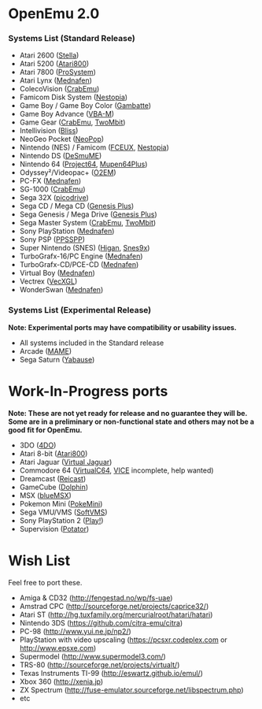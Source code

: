 # OpenEmu 2.0

### Systems List (Standard Release)

* Atari 2600 ([Stella](http://sourceforge.net/projects/stella/))
* Atari 5200 ([Atari800](http://sourceforge.net/projects/atari800/))
* Atari 7800 ([ProSystem](https://github.com/raz0red/wii7800))
* Atari Lynx ([Mednafen](http://mednafen.sourceforge.net/))
* ColecoVision ([CrabEmu](http://crabemu.sourceforge.net/))
* Famicom Disk System ([Nestopia](http://nestopia.sourceforge.net/))
* Game Boy / Game Boy Color ([Gambatte](https://github.com/sinamas/gambatte))
* Game Boy Advance ([VBA-M](http://sourceforge.net/projects/vbam/))
* Game Gear ([CrabEmu](http://crabemu.sourceforge.net/), [TwoMbit](http://sourceforge.net/projects/twombit/))
* Intellivision ([Bliss](https://github.com/jeremiah-sypult/BlissEmu))
* NeoGeo Pocket ([NeoPop](http://neopop.emuxhaven.net/))
* Nintendo (NES) / Famicom ([FCEUX](http://sourceforge.net/projects/fceultra/), [Nestopia](http://nestopia.sourceforge.net/))
* Nintendo DS ([DeSmuME](http://desmume.org/))
* Nintendo 64 ([Project64](https://github.com/project64/project64), [Mupen64Plus](https://github.com/mupen64plus))
* Odyssey²/Videopac+ ([O2EM](http://sourceforge.net/projects/o2em/))
* PC-FX ([Mednafen](http://mednafen.sourceforge.net/))
* SG-1000 ([CrabEmu](http://crabemu.sourceforge.net/))
* Sega 32X ([picodrive](https://github.com/notaz/picodrive))
* Sega CD / Mega CD ([Genesis Plus](https://github.com/ekeeke/Genesis-Plus-GX))
* Sega Genesis / Mega Drive ([Genesis Plus](https://github.com/ekeeke/Genesis-Plus-GX))
* Sega Master System ([CrabEmu](http://crabemu.sourceforge.net/), [TwoMbit](http://sourceforge.net/projects/twombit/))
* Sony PlayStation ([Mednafen](http://mednafen.sourceforge.net/))
* Sony PSP ([PPSSPP](https://github.com/hrydgard/ppsspp))
* Super Nintendo (SNES) ([Higan](http://byuu.org/), [Snes9x](https://github.com/snes9xgit/snes9x))
* TurboGrafx-16/PC Engine ([Mednafen](http://mednafen.sourceforge.net/))
* TurboGrafx-CD/PCE-CD ([Mednafen](http://mednafen.sourceforge.net/))
* Virtual Boy ([Mednafen](http://mednafen.sourceforge.net/))
* Vectrex ([VecXGL](http://jum.pdroms.de/emulators/emul.html))
* WonderSwan ([Mednafen](http://mednafen.sourceforge.net/))

### Systems List (Experimental Release)

**Note: Experimental ports may have compatibility or usability issues.**

* All systems included in the Standard release
* Arcade ([MAME](https://github.com/mamedev/mame))
* Sega Saturn ([Yabause](https://github.com/Yabause/yabause))

# Work-In-Progress ports

**Note: These are not yet ready for release and no guarantee they will be. Some are in a preliminary or non-functional state and others may not be a good fit for OpenEmu.**

* 3DO ([4DO](http://www.fourdo.com/))
* Atari 8-bit ([Atari800](http://sourceforge.net/projects/atari800/))
* Atari Jaguar ([Virtual Jaguar](http://icculus.org/virtualjaguar/))
* Commodore 64 ([VirtualC64](https://github.com/dirkwhoffmann/virtualc64), [VICE](https://github.com/OpenEmu/VICE-Core) incomplete, help wanted)
* Dreamcast ([Reicast](https://github.com/reicast/reicast-emulator))
* GameCube ([Dolphin](https://github.com/dolphin-emu))
* MSX ([blueMSX](http://bluemsx.com))
* Pokemon Mini ([PokeMini](http://sourceforge.net/projects/pokemini/))
* Sega VMU/VMS ([SoftVMS](http://mc.pp.se/dc/sw.html))
* Sony PlayStation 2 ([Play!](https://github.com/jpd002/Play-))
* Supervision ([Potator](https://sourceforge.net/projects/potator/))

# Wish List

Feel free to port these.

* Amiga & CD32 (http://fengestad.no/wp/fs-uae)
* Amstrad CPC (http://sourceforge.net/projects/caprice32/)
* Atari ST (http://hg.tuxfamily.org/mercurialroot/hatari/hatari)
* Nintendo 3DS (https://github.com/citra-emu/citra)
* PC-98 (http://www.yui.ne.jp/np2/)
* PlayStation with video upscaling (https://pcsxr.codeplex.com or http://www.epsxe.com) 
* Supermodel (http://www.supermodel3.com/)
* TRS-80 (http://sourceforge.net/projects/virtualt/)
* Texas Instruments TI-99 (http://eswartz.github.io/emul/)
* Xbox 360 (http://xenia.jp)
* ZX Spectrum (http://fuse-emulator.sourceforge.net/libspectrum.php)
* etc
